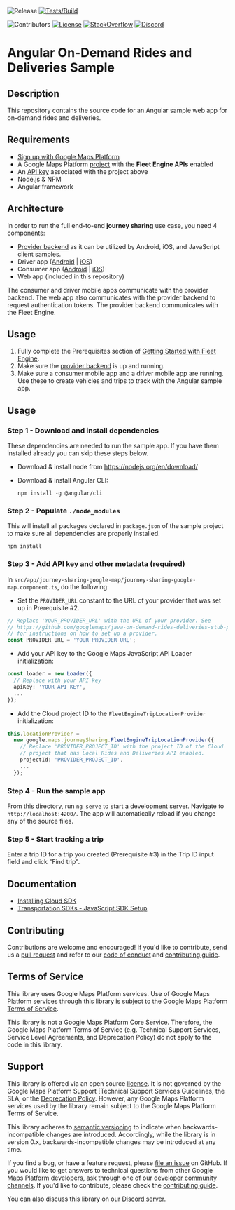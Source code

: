 ![Release](https://github.com/googlemaps/angular-on-demand-rides-deliveries-samples/workflows/Release/badge.svg)
[![Tests/Build](https://github.com/googlemaps/angular-on-demand-rides-deliveries-samples/actions/workflows/test.yml/badge.svg)](https://github.com/googlemaps/angular-on-demand-rides-deliveries-samples/actions/workflows/test.yml)

![Contributors](https://img.shields.io/github/contributors/googlemaps/angular-on-demand-rides-deliveries-samples?color=green)
[![License](https://img.shields.io/github/license/googlemaps/angular-on-demand-rides-deliveries-samples?color=blue)][license]
[![StackOverflow](https://img.shields.io/stackexchange/stackoverflow/t/google-maps?color=orange&label=google-maps&logo=stackoverflow)](https://stackoverflow.com/questions/tagged/google-maps)
[![Discord](https://img.shields.io/discord/676948200904589322?color=6A7EC2&logo=discord&logoColor=ffffff)][Discord server]

# Angular On-Demand Rides and Deliveries Sample

## Description

This repository contains the source code for an Angular sample web app for on-demand rides and deliveries.

## Requirements

- [Sign up with Google Maps Platform]
- A Google Maps Platform [project] with the **Fleet Engine APIs** enabled
- An [API key] associated with the project above
- Node.js & NPM
- Angular framework

## Architecture

In order to run the full end-to-end **journey sharing** use case, you need 4 components:

- [Provider backend](https://github.com/googlemaps/java-on-demand-rides-deliveries-stub-provider)
  as it can be utilized by Android, iOS, and JavaScript client samples.
- Driver app ([Android](https://github.com/googlemaps/android-on-demand-rides-deliveries-samples/) | [iOS](https://github.com/googlemaps/ios-on-demand-rides-deliveries-samples/))
- Consumer app ([Android](https://github.com/googlemaps/android-on-demand-rides-deliveries-samples/) | [iOS](https://github.com/googlemaps/ios-on-demand-rides-deliveries-samples/))
- Web app (included in this repository)

The consumer and driver mobile apps communicate with the provider backend. The web app also communicates with the provider backend to request authentication tokens. The provider backend communicates with the Fleet Engine.

## Usage

1. Fully complete the Prerequisites section of [Getting Started with Fleet Engine](https://developers.google.com/maps/documentation/transportation-logistics/on-demand-rides-deliveries-solution/trip-order-progress/fleet-engine).
1. Make sure the [provider backend](https://github.com/googlemaps/java-on-demand-rides-deliveries-stub-provider)
   is up and running.
1. Make sure a consumer mobile app and a driver mobile app are running. Use these to create vehicles and trips to track with the Angular sample app.

## Usage

### Step 1 - Download and install dependencies

These dependencies are needed to run the sample app. If you have them installed already you can skip these steps below.

- Download & install node from https://nodejs.org/en/download/
- Download & install Angular CLI:

      npm install -g @angular/cli

### Step 2 - Populate `./node_modules`

This will install all packages declared in `package.json` of the sample project to make sure all dependencies are properly installed.

```
npm install
```

### Step 3 - Add API key and other metadata (required)

In `src/app/journey-sharing-google-map/journey-sharing-google-map.component.ts`, do the following:

- Set the `PROVIDER_URL` constant to the URL of your provider  that was set up in Prerequisite #2.

```typescript
// Replace 'YOUR_PROVIDER_URL' with the URL of your provider. See
// https://github.com/googlemaps/java-on-demand-rides-deliveries-stub-provider
// for instructions on how to set up a provider.
const PROVIDER_URL = 'YOUR_PROVIDER_URL';
```

- Add your API key to the Google Maps JavaScript API Loader initialization:

```typescript
const loader = new Loader({
  // Replace with your API key
  apiKey: 'YOUR_API_KEY',
  ...
});
```

- Add the Cloud project ID to the `FleetEngineTripLocationProvider` initialization:

```typescript
this.locationProvider =
  new google.maps.journeySharing.FleetEngineTripLocationProvider({
    // Replace 'PROVIDER_PROJECT_ID' with the project ID of the Cloud
    // project that has Local Rides and Deliveries API enabled.
    projectId: 'PROVIDER_PROJECT_ID',
    ...
  });
```

### Step 4 - Run the sample app

From this directory, run `ng serve` to start a development server. Navigate to `http://localhost:4200/`. The app will automatically reload if you change any of the source files.

### Step 5 - Start tracking a trip

Enter a trip ID for a trip you created (Prerequisite #3) in the Trip ID input field and click "Find trip".

## Documentation

- [Installing Cloud SDK](https://cloud.google.com/sdk/docs/install)
- [Transportation SDKs - JavaScript SDK Setup](https://developers.google.com/maps/documentation/transportation-logistics/on-demand-rides-deliveries-solution/trip-order-progress/consumer-sdk/consumer_sdk_quickstart_javascript)

## Contributing

Contributions are welcome and encouraged! If you'd like to contribute, send us a [pull request] and refer to our [code of conduct] and [contributing guide].

## Terms of Service

This library uses Google Maps Platform services. Use of Google Maps Platform services through this library is subject to the Google Maps Platform [Terms of Service].

This library is not a Google Maps Platform Core Service. Therefore, the Google Maps Platform Terms of Service (e.g. Technical Support Services, Service Level Agreements, and Deprecation Policy) do not apply to the code in this library.

## Support

This library is offered via an open source [license]. It is not governed by the Google Maps Platform Support [Technical Support Services Guidelines, the SLA, or the [Deprecation Policy]. However, any Google Maps Platform services used by the library remain subject to the Google Maps Platform Terms of Service.

This library adheres to [semantic versioning] to indicate when backwards-incompatible changes are introduced. Accordingly, while the library is in version 0.x, backwards-incompatible changes may be introduced at any time.

If you find a bug, or have a feature request, please [file an issue] on GitHub. If you would like to get answers to technical questions from other Google Maps Platform developers, ask through one of our [developer community channels]. If you'd like to contribute, please check the [contributing guide].

You can also discuss this library on our [Discord server].

[API key]: https://developers.google.com/maps/documentation/javascript/get-api-key
[maps-sdk]: https://developers.google.com/maps/documentation/mobility
[documentation]: https://googlemaps.github.io/angular-on-demand-rides-deliveries-samples

[code of conduct]: ?tab=coc-ov-file#readme
[contributing guide]: CONTRIBUTING.md
[Deprecation Policy]: https://cloud.google.com/maps-platform/terms
[developer community channels]: https://developers.google.com/maps/developer-community
[Discord server]: https://discord.gg/jRteCzP
[file an issue]: https://github.com/googlemaps/angular-on-demand-rides-deliveries-samples/issues/new/choose
[license]: LICENSE
[project]: https://developers.google.com/maps/documentation/mobility/fleet-engine/essentials/set-up-fleet/create-project
[pull request]: https://github.com/googlemaps/angular-on-demand-rides-deliveries-samples/compare
[semantic versioning]: https://semver.org
[Sign up with Google Maps Platform]: https://console.cloud.google.com/google/maps-apis/start
[similar inquiry]: https://github.com/googlemaps/angular-on-demand-rides-deliveries-samples/issues
[SLA]: https://cloud.google.com/maps-platform/terms/sla
[Technical Support Services Guidelines]: https://cloud.google.com/maps-platform/terms/tssg
[Terms of Service]: https://cloud.google.com/maps-platform/terms
